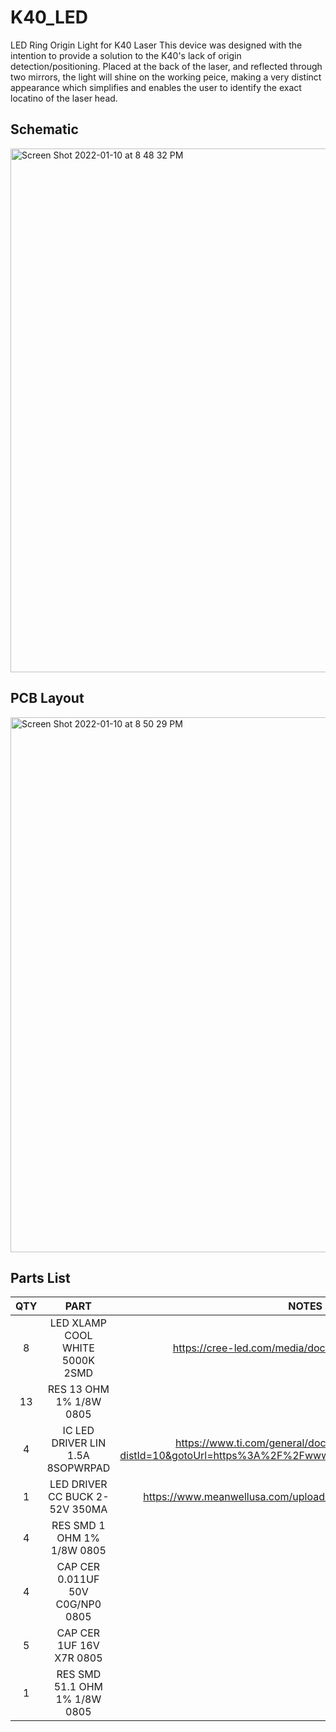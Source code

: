 
# K40_LED
LED Ring Origin Light for K40 Laser 
This device was designed with the intention to provide a solution to the K40's lack of origin detection/positioning.
Placed at the back of the laser, and reflected through two mirrors, the light will shine on the working peice, making a very distinct appearance which simplifies and enables the user to identify the exact locatino of the laser head.

## Schematic
<img width="838" alt="Screen Shot 2022-01-10 at 8 48 32 PM" src="https://user-images.githubusercontent.com/75147239/148867185-e482ddc4-6f64-4e4b-98b2-358572556089.png">

## PCB Layout
<img width="856" alt="Screen Shot 2022-01-10 at 8 50 29 PM" src="https://user-images.githubusercontent.com/75147239/148867457-a01c4ecb-48a6-4dc1-a23f-5c861dd31c38.png">


## Parts List
| QTY | PART | NOTES |
|:---:|:----:|:-----:|
|8|LED XLAMP COOL WHITE 5000K 2SMD|https://cree-led.com/media/documents/XLampMX3.pdf|
|13|RES 13 OHM 1% 1/8W 0805||
|4|IC LED DRIVER LIN 1.5A 8SOPWRPAD|https://www.ti.com/general/docs/suppproductinfo.tsp?distId=10&gotoUrl=https%3A%2F%2Fwww.ti.com%2Flit%2Fgpn%2Flm3466|
|1|LED DRIVER CC BUCK 2-52V 350MA|https://www.meanwellusa.com/upload/pdf/LDD-H/LDD-H-spec.pdf|
|4|RES SMD 1 OHM 1% 1/8W 0805||
|4|CAP CER 0.011UF 50V C0G/NP0 0805	||
|5|CAP CER 1UF 16V X7R 0805||
|1|RES SMD 51.1 OHM 1% 1/8W 0805||

